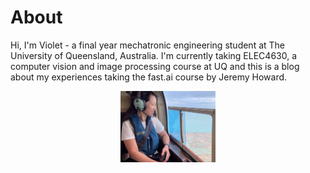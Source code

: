 # About
Hi, I'm Violet - a final year mechatronic engineering student at The University of Queensland, Australia. I'm currently taking ELEC4630, a computer vision and image processing course at UQ and this is a blog about my experiences taking the fast.ai course by Jeremy Howard.
<p align="center">
  <img width="30%" height="30%" src="/images/profile_pic.jpg">
</p>
<!-- ![](/images/profile_pic.jpg "profile pic") -->



